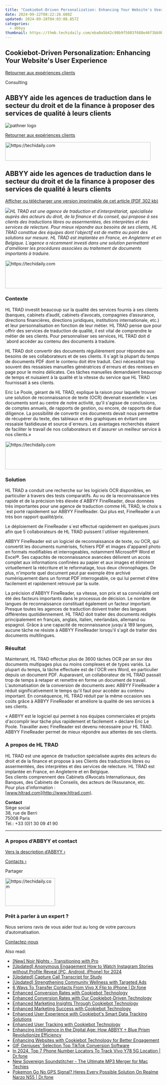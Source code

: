 ```yaml
---
title: "Cookiebot-Driven Personalization: Enhancing Your Website's User Experience"
date: 2024-09-22T08:22:28.608Z
updated: 2024-09-28T04:03:08.857Z
categories:
  - abbyy
thumbnail: https://thmb.techidaily.com/eba0a5b42c98b9f5083f688e46f3bb9b2578fe7a056aaed74ee36c6a269ef696.jpg
---
```


## Cookiebot-Driven Personalization: Enhancing Your Website's User Experience

[Retourner aux expériences clients](https://tools.techidaily.com/abbyy/products/)

Consulting

## ABBYY aide les agences de traduction dans le secteur du droit et de la finance à proposer des services de qualité à leurs clients

![pathner logo](https://content.abbyy.com/-/media/project/abbyy/abbyy/logos-white/fr/39648.png?h=40&iar=0&w=120)

[Retourner aux expériences clients](https://tools.techidaily.com/abbyy/products/)

<!-- affiliate ads begin -->
<a href="https://review-au.sjv.io/c/5597632/2098703/14409" target="_top" id="2098703">
  <img src="//a.impactradius-go.com/display-ad/14409-2098703" border="0" alt="https://techidaily.com" width="468" height="60"/>
</a>
<img height="0" width="0" src="https://review-au.sjv.io/i/5597632/2098703/14409" style="position:absolute;visibility:hidden;" border="0" />
<!-- affiliate ads end -->

## ABBYY aide les agences de traduction dans le secteur du droit et de la finance à proposer des services de qualité à leurs clients

[Afficher ou télécharger une version imprimable de cet article (PDF 302 kb)](https://static4.abbyy.com/abbyycommedia/10186/cs-hl-trad-fr-f.pdf) 

_![](https://tools.techidaily.com/abbyy/products/)HL TRAD est une agence de traduction et d´interprétariat, spécialisée auprès des acteurs du droit, de la finance et du conseil, qui propose à ses clients des traductions libres ou assermentées, des interprètes et des services de relecture. Pour mieux répondre aux besoins de ses clients, HL TRAD constitue des équipes dont l'objectif est de mettre au point des solutions sur mesure. HL TRAD est implantée en France, en Angleterre et en Belgique. L´agence a récemment investi dans une solution permettant d'améliorer les procédures associées au traitement de documents importants à traduire._

<!-- affiliate ads begin -->
<a href="https://appsumo.8odi.net/c/5597632/2123732/7443" target="_top" id="2123732">
  <img src="//a.impactradius-go.com/display-ad/7443-2123732" border="0" alt="https://techidaily.com" width="600" height="90"/>
</a>
<img height="0" width="0" src="https://appsumo.8odi.net/i/5597632/2123732/7443" style="position:absolute;visibility:hidden;" border="0" />
<!-- affiliate ads end -->

### Contexte

HL TRAD investit beaucoup sur la qualité des services fournis à ses clients (banques, cabinets d’audit, cabinets d’avocats, compagnies d’assurance, directions financières, directions juridiques, institutions internationale, etc.) et leur personnalisation en fonction de leur métier. HL TRAD pense que pour offrir des services de traduction de qualité, il est vital de comprendre le métier de ses clients. Pour personnaliser ses services, HL TRAD doit d´abord accéder au contenu des documents à traduire.

HL TRAD doit convertir des documents régulièrement pour répondre aux besoins de ses collaborateurs et de ses clients. Il s´agit la plupart du temps de documents PDF dont le contenu doit être traduit. Ceci nécessitait trop souvent des ressaisies manuelles génératrices d´erreurs et des remises en page pour le moins délicates. Ces tâches manuelles demandaient beaucoup de temps et nuisaient à la qualité et la vitesse du service que HL TRAD fournissait à ses clients.

Eric Le Poole, gérant de HL TRAD, explique la raison pour laquelle trouver une solution de reconnaissance de texte (OCR) devenait essentielle: « Les documents sont au centre de notre activité, qu'il s'agisse de conclusions, de comptes annuels, de rapports de gestion, ou encore, de rapports de due diligence. La possibilité de convertir ces documents devait nous permettre de récupérer du texte, des tableaux et des graphiques en évitant une ressaisie fastidieuse et source d´erreurs. Les avantages recherchés étaient de faciliter le travail de nos collaborateurs et d´assurer un meilleur service à nos clients.»

<!-- affiliate ads begin -->
<a href="https://appsumo.8odi.net/c/5597632/2075462/7443" target="_top" id="2075462">
  <img src="//a.impactradius-go.com/display-ad/7443-2075462" border="0" alt="https://techidaily.com" width="728" height="90"/>
</a>
<img height="0" width="0" src="https://appsumo.8odi.net/i/5597632/2075462/7443" style="position:absolute;visibility:hidden;" border="0" />
<!-- affiliate ads end -->

### Solution

HL TRAD a conduit une recherche sur les logiciels OCR disponibles, en particulier à travers des tests comparatifs. Au vu de la reconnaissance très rapide et de la précision très élevée d´ABBYY FineReader, deux données très importantes pour une agence de traduction comme HL TRAD, le choix s´est porté rapidement sur ABBYY FineReader. Qui plus est, FineReader a un très bon rapport qualité/prix.

Le déploiement de FineReader s´est effectué rapidement en quelques jours afin que 5 collaborateurs de HL TRAD puissent l´utiliser régulièrement.

ABBYY FineReader est un logiciel de reconnaissance de texte, ou OCR, qui convertit les documents numérisés, fichiers PDF et images d'appareil photo en formats modifiables et interrogeables, notamment Microsoft® Word et Excel®. Ses capacités de reconnaissance avancées délivrent un accès complet aux informations confinées au papier et aux images et éliminent virtuellement la réécriture et le reformatage, tous deux chronophages. De plus, n'importe quel document peut par exemple être archivé numériquement dans un format PDF interrogeable, ce qui lui permet d'être facilement et rapidement retrouvé par la suite.

La précision d'ABBYY FineReader, sa vitesse, son prix et sa convivialité ont été des facteurs importants dans le processus de décision. Le nombre de langues de reconnaissance constituait également un facteur important. Presque toutes les agences de traduction doivent traiter des langues différentes quotidiennement. HL TRAD doit traiter des documents rédigés principalement en français, anglais, italien, néerlandais, allemand ou espagnol. Grâce à une capacité de reconnaissance jusqu´à 189 langues, aucune tâche ne résiste à ABBYY FineReader lorsqu'il s'agit de traiter des documents multilingues.

### Résultat

Maintenant, HL TRAD effectue plus de 3600 tâches OCR par an sur des documents multipages plus ou moins complexes et de types variés. La plupart du temps, la tâche effectuée est de l´OCR vers Word, en particulier depuis un document PDF. Auparavant, un collaborateur de HL TRAD passait trop de temps à retaper et remettre en forme un document de travail. L'automatisation de la conversion de documents avec ABBYY FineReader a réduit significativement le temps qu'il faut pour accéder au contenu important. En conséquence, HL TRAD réduit par la même occasion ses coûts grâce à ABBYY FineReader et améliore la qualité de ses services à ses clients.

« ABBYY est le logiciel qui permet à nos équipes commerciales et projets d'accomplir leur tâche plus rapidement et facilement » déclare Eric Le Poole. Travailler avec FineReader est devenu nécessaire pour HL TRAD. ABBYY FineReader permet de mieux répondre aux attentes de ses clients.

### A propos de HL TRAD

HL TRAD est une agence de traduction spécialisée auprès des acteurs du droit et de la finance et propose à ses Clients des traductions libres ou assermentées, des interprètes et des services de relecture. HL TRAD est implantée en France, en Angleterre et en Belgique.  
Ses clients comprennent des Cabinets d’Avocats Internationaux, des Banques, des Cabinets de Conseils, des acteurs de l’Assurance, etc.  
Pour plus d’information :  
[www.hltrad.com](http://www.hltrad.com).

  
**Contact**  
Siège social  
38, rue de Berri  
75008 Paris  
Tél.: +33 (0)1 30 09 41 90

---

### A propos d’ABBYY et contact

[Vers la description d’ABBYY ›](https://tools.techidaily.com/abbyy/products/)

[Contacts ›](https://tools.techidaily.com/abbyy/products/)

Partager 

<!-- affiliate ads begin -->
<a href="https://review-au.sjv.io/c/5597632/2098700/14409" target="_top" id="2098700">
  <img src="//a.impactradius-go.com/display-ad/14409-2098700" border="0" alt="https://techidaily.com" width="160" height="90"/>
</a>
<img height="0" width="0" src="https://review-au.sjv.io/i/5597632/2098700/14409" style="position:absolute;visibility:hidden;" border="0" />
<!-- affiliate ads end -->

### Prêt à parler à un expert ?

Nous serions ravis de vous aider tout au long de votre parcours d’automatisation.

[Contactez-nous](https://tools.techidaily.com/abbyy/products/)

<ins class="adsbygoogle"
     style="display:block"
     data-ad-format="autorelaxed"
     data-ad-client="ca-pub-7571918770474297"
     data-ad-slot="1223367746"></ins>

<ins class="adsbygoogle"
     style="display:block"
     data-ad-client="ca-pub-7571918770474297"
     data-ad-slot="8358498916"
     data-ad-format="auto"
     data-full-width-responsive="true"></ins>

<span class="atpl-alsoreadstyle">Also read:</span>
<div><ul>
<li><a href="https://extra-skills.techidaily.com/new-noir-nights-transitioning-with-pro/"><u>[New] Noir Nights - Transitioning with Pro</u></a></li>
<li><a href="https://instagram-clips.techidaily.com/updated-anonymous-engagement-how-to-watch-instagram-stories-without-profile-reveal-pc-android-iphone-for-2024/"><u>[Updated] Anonymous Engagement How to Watch Instagram Stories without Profile Reveal [PC, Android, iPhone] for 2024</u></a></li>
<li><a href="https://screen-mirroring-recording.techidaily.com/updated-capture-call-transcript-for-study/"><u>[Updated] Capture Call Transcript for Study</u></a></li>
<li><a href="https://fox-helps.techidaily.com/updated-strengthening-community-wellness-with-targeted-ads/"><u>[Updated] Strengthening Community Wellness with Targeted Ads</u></a></li>
<li><a href="https://blog-min.techidaily.com/6-ways-to-transfer-contacts-from-vivo-x-flip-to-iphone-drfone-by-drfone-transfer-from-android-transfer-from-android/"><u>6 Ways To Transfer Contacts From Vivo X Flip to iPhone | Dr.fone</u></a></li>
<li><a href="https://solve-info.techidaily.com/enhanced-conversion-rates-with-cookiebot-technology/"><u>Enhanced Conversion Rates with Cookiebot Technology</u></a></li>
<li><a href="https://solve-info.techidaily.com/enhanced-conversion-rates-with-our-cookiebot-driven-technology/"><u>Enhanced Conversion Rates with Our Cookiebot-Driven Technology</u></a></li>
<li><a href="https://solve-info.techidaily.com/enhanced-marketing-insights-through-cookiebot-technology/"><u>Enhanced Marketing Insights Through Cookiebot Technology</u></a></li>
<li><a href="https://solve-info.techidaily.com/enhanced-marketing-success-with-cookiebot-technology/"><u>Enhanced Marketing Success with Cookiebot Technology</u></a></li>
<li><a href="https://solve-info.techidaily.com/enhanced-user-experience-with-cookiebots-smart-data-tracking-solutions/"><u>Enhanced User Experience with Cookiebot's Smart Data Tracking Solutions</u></a></li>
<li><a href="https://solve-info.techidaily.com/enhanced-user-tracking-with-cookiebot-technology/"><u>Enhanced User Tracking with Cookiebot Technology</u></a></li>
<li><a href="https://solve-info.techidaily.com/enhancing-intelligence-in-the-digital-age-how-abbyy-plus-blue-prism-revolutionize-efficiency/"><u>Enhancing Intelligence in the Digital Age: How ABBYY + Blue Prism Revolutionize Efficiency</u></a></li>
<li><a href="https://solve-info.techidaily.com/enhancing-websites-with-cookiebot-technology-for-better-engagement/"><u>Enhancing Websites with Cookiebot Technology for Better Engagement</u></a></li>
<li><a href="https://tiktok-videos.techidaily.com/gif-geniuses-selection-top-tiktok-conversion-software/"><u>GIF Geniuses' Selection Top TikTok Conversion Software</u></a></li>
<li><a href="https://android-location-track.techidaily.com/in-2024-top-7-phone-number-locators-to-track-vivo-y78-5g-location-drfone-by-drfone-virtual-android/"><u>In 2024, Top 7 Phone Number Locators To Track Vivo Y78 5G Location | Dr.fone</u></a></li>
<li><a href="https://voice-adjusting.techidaily.com/new-sovereign-soundstitcher-the-ultimate-mp3-merger-for-mac-techies/"><u>New Sovereign Soundstitcher - The Ultimate MP3 Merger for Mac Techies</u></a></li>
<li><a href="https://pokemon-go-android.techidaily.com/pokemon-go-no-gps-signal-heres-every-possible-solution-on-realme-narzo-n55-drfone-by-drfone-virtual-android/"><u>Pokemon Go No GPS Signal? Heres Every Possible Solution On Realme Narzo N55 | Dr.fone</u></a></li>
</ul></div>

